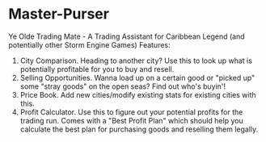 # Master-Purser
Ye Olde Trading Mate - A Trading Assistant for Caribbean Legend (and potentially other Storm Engine Games)
Features:
1. City Comparison. Heading to another city? Use this to look up what is potentially profitable for you to buy and resell.
2. Selling Opportunities. Wanna load up on a certain good or "picked up" some "stray goods" on the open seas? Find out who's buyin'!
3. Price Book. Add new cities/modify existing stats for existing cities with this.
4. Profit Calculator. Use this to figure out your potential profits for the trading run. Comes with a "Best Profit Plan" which should help you calculate the best plan for purchasing goods and reselling them legally.
